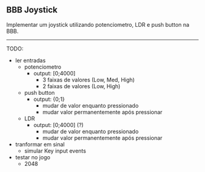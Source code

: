 ## BBB Joystick

Implementar um joystick utilizando potenciometro, LDR e push button na BBB.

---

TODO:
  + ler entradas
    + potenciometro
      + output: [0;4000]
        + 3 faixas de valores (Low, Med, High)
        + 2 faixas de valores (Low, High)
    + push button
      + output: {0;1}
        + mudar de valor enquanto pressionado
        + mudar valor permanentemente após pressionar
    + LDR
      + output: [0;4000] (?)
        + mudar de valor enquanto pressionado
        + mudar valor permanentemente após pressionar
  + tranformar em sinal
    + simular Key input events
  + testar no jogo
    + 2048
